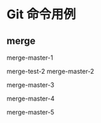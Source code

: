 # Git 命令用例

## merge

merge-master-1

merge-test-2
merge-master-2

merge-master-3

merge-master-4

merge-master-5